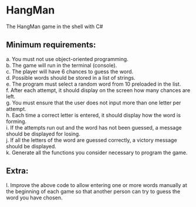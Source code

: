 # HangMan
The HangMan game in the shell with C#

## Minimum requirements:

a. You must not use object-oriented programming. <br>
b. The game will run in the terminal (console). <br>
c. The player will have 6 chances to guess the word. <br>
d. Possible words should be stored in a list of strings. <br>
e. The program must select a random word from 10 preloaded in the list. <br>
f. After each attempt, it should display on the screen how many chances are left. <br>
g. You must ensure that the user does not input more than one letter per attempt. <br>
h. Each time a correct letter is entered, it should display how the word is forming. <br>
i. If the attempts run out and the word has not been guessed, a message should be displayed for losing. <br>
j. If all the letters of the word are guessed correctly, a victory message should be displayed. <br>
k. Generate all the functions you consider necessary to program the game.

## Extra:
l. Improve the above code to allow entering one or more words manually at the beginning of each game so that another person can try to guess the word you have chosen.
